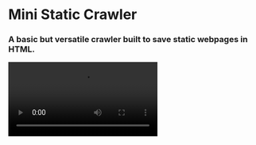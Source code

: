 Mini Static Crawler
===========================================
### A basic but versatile crawler built to save static webpages in HTML.

<video src="https://github.com/kysterics/mini-static-crawler/blob/main/demo/msc-demo.mp4" alt="msc demo">
<video src="https://github.com/kysterics/mini-static-crawler/blob/main/demo/result-demo.mp4" alt="result demo">
<details>
  <summary>GIF demo</summary>

  ![demo](https://ptpimg.me/l48mm0.gif)
  :warning: Use [this link](https://ptpimg.me/l48mm0.gif) if the GIF fails to render.
</details>
<br>

Usage notes
-----------------------------
* Python >=3.10 is recommended.
* To install requirements, use:
  ```properties
  pip install -r requirements.txt
* To start crawling, run:
  ```properties
  python msc.py
* The script is intended to be used on Linux only.
* The script is set up to scrape fr.wiktionary.org for demonstration purposes.
* Variables including those under `# scraper config` and `# scraping range` need to be modified accordingly for different websites.
